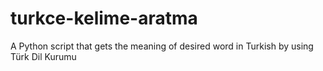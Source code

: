 # turkce-kelime-aratma
A Python script that gets the meaning of desired word in Turkish by using Türk Dil Kurumu
